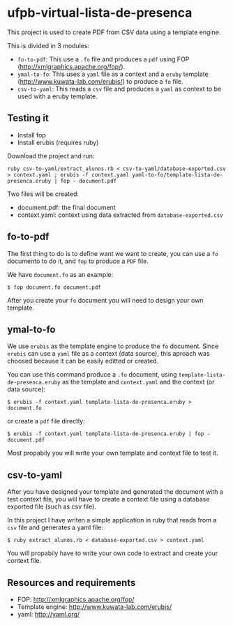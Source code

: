 # ufpb-virtual-lista-de-presenca

This project is used to create PDF from CSV data using a template engine.

This is divided in 3 modules:

* `fo-to-pdf`: This use a `.fo` file and produces a `pdf` using FOP (http://xmlgraphics.apache.org/fop/).
* `ymal-to-fo`: This uses a `yaml` file as a context and a `eruby` template (http://www.kuwata-lab.com/erubis/) to produce a `fo` file.
* `csv-to-yaml`: This reads a `csv` file and produces a `yaml` as context to be used with a eruby template.

## Testing it

* Install fop
* Install erubis (requires ruby)

Download the project and run:

	ruby csv-to-yaml/extract_alunos.rb < csv-to-yaml/database-exported.csv > context.yaml ; erubis -f context.yaml yaml-to-fo/template-lista-de-presenca.eruby | fop - document.pdf

Two files will be created:

* document.pdf: the final document 
* context.yaml: context using data extracted from `database-exported.csv`


## fo-to-pdf

The first thing to do is to define want we want to create, you can use a `fo` 
documento to do it, and `fop` to produce a `PDF` file.

We have `document.fo` as an example:

	$ fop document.fo document.pdf

After you create your `fo` document you will need to design your own template.

## ymal-to-fo

We use `erubis` as the template engine to produce the `fo` document.
Since `erubis` can use a `yaml` file as a context (data source), this aproach 
was choosed because it can be easily editted or created.

You can use this command produce a `.fo` document, using `template-lista-de-presenca.eruby` 
as the template and `context.yaml` and the context (or data source):

	$ erubis -f context.yaml template-lista-de-presenca.eruby > document.fo

or create a `pdf` file directly:

	$ erubis -f context.yaml template-lista-de-presenca.eruby | fop - document.pdf

Most propabily you will write your own template and context file to test it.

## csv-to-yaml

After you have designed your template and generated the document with a test
context file, you will have to create a context file using a database exported
file (such as csv file).

In this project I have writen a simple application in ruby 
that reads from a `csv` file and generates a yaml file:

	$ ruby extract_alunos.rb < database-exported.csv > context.yaml

You will propabily have to write your own code to extract and create your context file.

## Resources and requirements

* FOP: http://xmlgraphics.apache.org/fop/
* Template engine: http://www.kuwata-lab.com/erubis/
* yaml: http://yaml.org/

